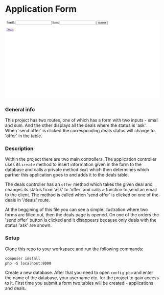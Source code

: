 # **Application Form**
![](illustration.gif)
### General info
This project has two routes, one of which has a form with two inputs - email and sum.
And the other displays all the deals where the status is 'ask'. When 'send offer' is clicked the corresponding deals status will change to 'offer' in the table.

### Description
Within the project there are two main controllers. The application controller uses its `create` method
to insert information given in the form to the database and calls a private method `deal` which then
determines which partner this application goes to and adds it to the deals table.

The deals controller has an `offer` method which takes the given deal and changes its status from 'ask' to 'offer' and calls 
a function to send an email to the client. The method is called when 'send offer' is clicked on one of the deals in '/deals' route.

At the beggining of this file you can see a simple illustration where two forms are filled out, then the deals page 
is opened. On one of the orders the 'send offer' button is clicked and it disappears because only deals with the 
status 'ask' are shown.
### Setup
Clone this repo to your workspace and run the following commands:
```
composer install
php -S localhost:8000
```
Create a new database. After that you need to open `config.php` and enter the name of the database, your username etc. 
for the project to gain access to it. First time you submit a form two tables will be created - applications and deals.
